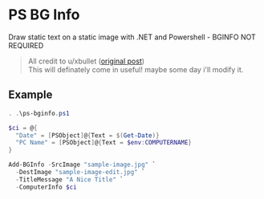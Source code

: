 # PS BG Info
Draw static text on a static image with .NET and Powershell - BGINFO NOT REQUIRED

>All credit to u/xbullet ([original post](https://www.reddit.com/r/PowerShell/comments/8tu8vs/script_share_implementing_bginfo_in_powershell/))  
>This will definately come in useful! maybe some day i'll modify it.

## Example

```Powershell
. .\ps-bginfo.ps1

$ci = @{
  "Date" = [PSObject]@{Text = $(Get-Date)}
  "PC Name" = [PSObject]@{Text = $env:COMPUTERNAME}
}

Add-BGInfo -SrcImage "sample-image.jpg" `
  -DestImage "sample-image-edit.jpg" `
  -TitleMessage "A Nice Title" `
  -ComputerInfo $ci
```
